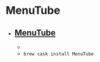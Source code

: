 # MenuTube
- [MenuTube](https://edanchenkov.github.io/MenuTube/)
  - 
  - 
  - `brew cask install MenuTube`
